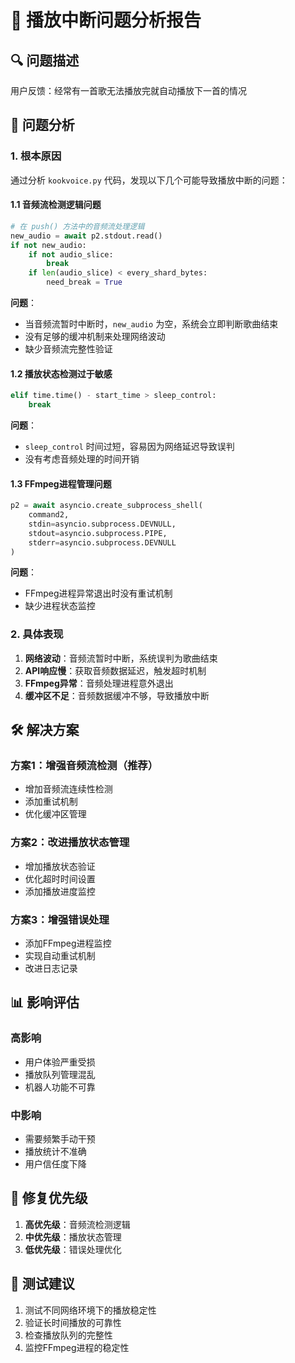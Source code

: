 # 🎵 播放中断问题分析报告

## 🔍 问题描述
用户反馈：经常有一首歌无法播放完就自动播放下一首的情况

## 🔧 问题分析

### 1. 根本原因
通过分析 `kookvoice.py` 代码，发现以下几个可能导致播放中断的问题：

#### 1.1 音频流检测逻辑问题
```python
# 在 push() 方法中的音频流处理逻辑
new_audio = await p2.stdout.read()
if not new_audio:
    if not audio_slice:
        break
    if len(audio_slice) < every_shard_bytes:
        need_break = True
```

**问题**：
- 当音频流暂时中断时，`new_audio` 为空，系统会立即判断歌曲结束
- 没有足够的缓冲机制来处理网络波动
- 缺少音频流完整性验证

#### 1.2 播放状态检测过于敏感
```python
elif time.time() - start_time > sleep_control:
    break
```

**问题**：
- `sleep_control` 时间过短，容易因为网络延迟导致误判
- 没有考虑音频处理的时间开销

#### 1.3 FFmpeg进程管理问题
```python
p2 = await asyncio.create_subprocess_shell(
    command2,
    stdin=asyncio.subprocess.DEVNULL,
    stdout=asyncio.subprocess.PIPE,
    stderr=asyncio.subprocess.DEVNULL
)
```

**问题**：
- FFmpeg进程异常退出时没有重试机制
- 缺少进程状态监控

### 2. 具体表现
1. **网络波动**：音频流暂时中断，系统误判为歌曲结束
2. **API响应慢**：获取音频数据延迟，触发超时机制
3. **FFmpeg异常**：音频处理进程意外退出
4. **缓冲区不足**：音频数据缓冲不够，导致播放中断

## 🛠️ 解决方案

### 方案1：增强音频流检测（推荐）
- 增加音频流连续性检测
- 添加重试机制
- 优化缓冲区管理

### 方案2：改进播放状态管理
- 增加播放状态验证
- 优化超时时间设置
- 添加播放进度监控

### 方案3：增强错误处理
- 添加FFmpeg进程监控
- 实现自动重试机制
- 改进日志记录

## 📊 影响评估

### 高影响
- 用户体验严重受损
- 播放队列管理混乱
- 机器人功能不可靠

### 中影响
- 需要频繁手动干预
- 播放统计不准确
- 用户信任度下降

## 🎯 修复优先级
1. **高优先级**：音频流检测逻辑
2. **中优先级**：播放状态管理
3. **低优先级**：错误处理优化

## 📝 测试建议
1. 测试不同网络环境下的播放稳定性
2. 验证长时间播放的可靠性
3. 检查播放队列的完整性
4. 监控FFmpeg进程的稳定性

